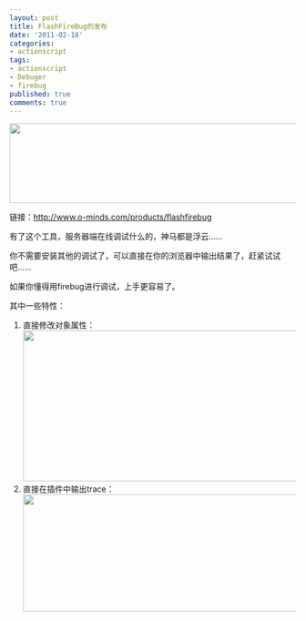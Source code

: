 ```yaml
---
layout: post
title: FlashFireBug的发布
date: '2011-02-18'
categories:
- actionscript
tags:
- actionscript
- Debuger
- firebug
published: true
comments: true
---
```

<p><p style="text-align: center;"><a href="http://www.o-minds.com/products/flashfirebug" target="_blank"><img class="size-full wp-image-816 aligncenter" title="201102181" src="{{urls.media}}/2011/02/201102181.jpg" alt="" width="527" height="140" /></a></p>
链接：<a href="http://www.o-minds.com/products/flashfirebug">http://www.o-minds.com/products/flashfirebug</a></p>

<p>有了这个工具，服务器端在线调试什么的，神马都是浮云……</p>

<p>你不需要安装其他的调试了，可以直接在你的浏览器中输出结果了，赶紧试试吧……</p>

<p>如果你懂得用firebug进行调试，上手更容易了。</p>

<p>其中一些特性：
<ol>
	<li>直接修改对象属性：
<a href="{{urls.media}}/2011/02/view_change_object_properties.jpg"><img class="alignnone size-full wp-image-818" title="view_change_object_properties" src="{{urls.media}}/2011/02/view_change_object_properties.jpg" alt="" width="619" height="265" /></a></li>
	<li>直接在插件中输出trace：
<a href="{{urls.media}}/2011/02/trace_output.jpg"><img class="alignnone size-full wp-image-817" title="trace_output" src="{{urls.media}}/2011/02/trace_output.jpg" alt="" width="555" height="206" /></a></li>
</ol></p>
